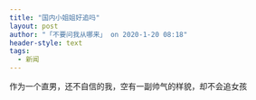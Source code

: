 ```yaml
---
title: "国内小姐姐好追吗"
layout: post
author: "「不要问我从哪来」 on 2020-1-20 08:18"
header-style: text
tags:
  - 新闻
---
```


<head></head>
<body>
  作为一个直男，还不自信的我，空有一副帅气的样貌，却不会追女孩
</body>


